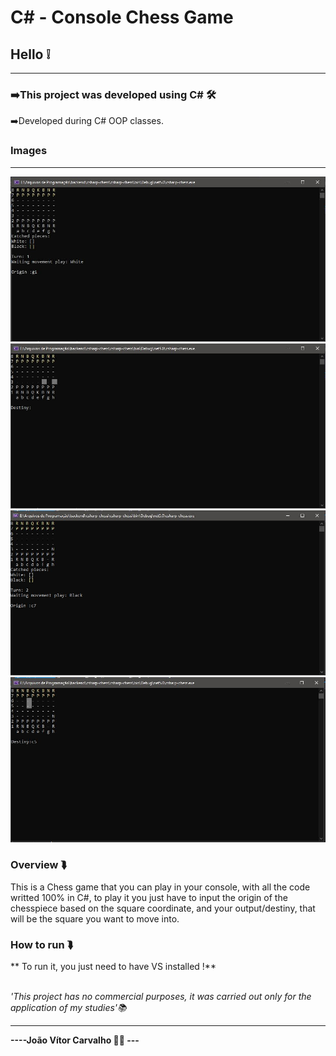 # C# - Console Chess Game

<h2>Hello ❕</h2>
<hr>
<h3>➡️This project was developed using <strong>C#</strong> 🛠️</h3>
<p>➡️Developed during C# OOP classes.</p>
<h3>Images</h3>
<hr>
<img src="imgs/img-1.JPG"></img>
<br>
<img src="imgs/img-2.JPG"></img>
<br>
<img src="imgs/img-3.JPG"></img>
<br>
<img src="imgs/img-4.JPG"></img>
<br>
<h3>Overview ⮯</h3>
<p>This is a Chess game that you can play in your console, with all the code writted 100% in C#, to play it you just have to input the origin of the chesspiece based on the  square coordinate, and your output/destiny, that will be the square you want to move into.</p>

<h3>How to run ⮯</h3>
<p>** To run it, you just need to have VS installed !**</p>
<br>
<em>'This project has no commercial purposes, it was carried out only for the application of my studies'📚</em>
<hr>
<strong>----João Vítor Carvalho 👨‍💻 ---</strong>
